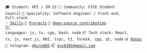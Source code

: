 <code>🎓 Student: KPI / IM-22</code>
<code>⚪ Community: FICE Student Council</code>
<code>👷 Speciality: Software engineer / Front-end, Full-stack </code><br>
<code>💡 [Skills](SKILLS.md)</code>
<code>🧻 [Projects](PROJECTS.md)</code>
<code>👀 [Open-source contribution](CONTRIBUTION.md)</code><br>
<code>🧑‍💻 Languages: js, ts, cpp, bash, node</code>
<code>📦 Tech stack: React, ts, js, next.js, MUI, trpc, t3, formik, cpp, qt, node</code>
<code>🪙 [Rates](RATES.md)</code><br>
<code>💬 telegram: [@kujo005](https://telegram.me/kujo005)</code>
<code>📫 kuc8301@gmail.com</code>
